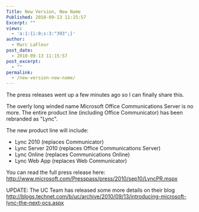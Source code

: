 ```yaml
---
Title: New Version, New Name
Published: 2010-09-13 11:15:57
Excerpt: ""
views:
  - 'a:1:{i:0;s:3:"393";}'
author:
  - Marc LaFleur
post_date:
  - 2010-09-13 11:15:57
post_excerpt:
  - ""
permalink:
  - /new-version-new-name/
---
```

<p>The press releases went up a few minutes ago so I can finally share this.</p>  <p>The overly long winded name Microsoft Office Communications Server is no more. The entire product line (including Office Communicator) has been rebranded as "Lync". </p>  <p>The new product line will include:</p>  <ul>   <li>Lync 2010 (replaces Communicator) </li>    <li>Lync Server 2010 (replaces Office Communications Server) </li>    <li>Lync Online (replaces Communications Online) </li>    <li>Lync Web App (replaces Web Communicator) </li> </ul>  <p>You can read the full press release here: <a title="http://www.microsoft.com/Presspass/press/2010/sep10/LyncPR.mspx" href="http://www.microsoft.com/Presspass/press/2010/sep10/LyncPR.mspx">http://www.microsoft.com/Presspass/press/2010/sep10/LyncPR.mspx</a></p>  <p>UPDATE: The UC Team has released some more details on their blog <a title="http://blogs.technet.com/b/uc/archive/2010/09/13/introducing-microsoft-lync-the-next-ocs.aspx" href="http://blogs.technet.com/b/uc/archive/2010/09/13/introducing-microsoft-lync-the-next-ocs.aspx">http://blogs.technet.com/b/uc/archive/2010/09/13/introducing-microsoft-lync-the-next-ocs.aspx</a></p><img src="http://gotspeech.net/aggbug.aspx?PostID=10753" width="1" height="1"/>